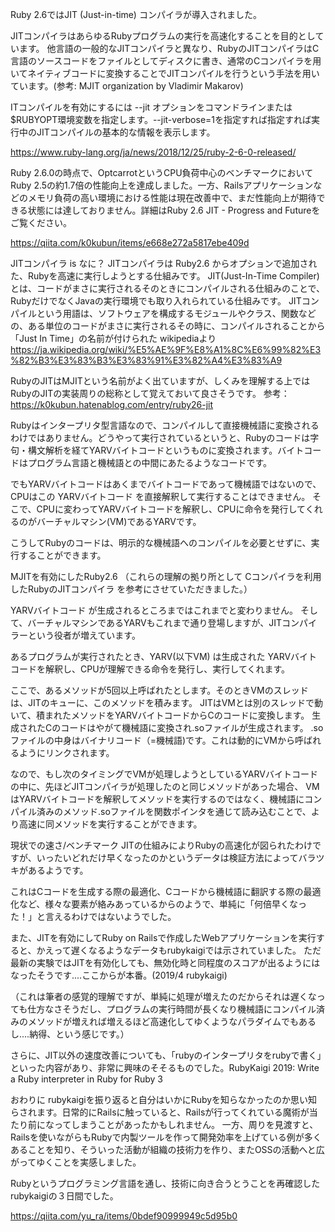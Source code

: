 Ruby 2.6ではJIT (Just-in-time) コンパイラが導入されました。

JITコンパイラはあらゆるRubyプログラムの実行を高速化することを目的としています。 他言語の一般的なJITコンパイラと異なり、RubyのJITコンパイラはC言語のソースコードをファイルとしてディスクに書き、通常のCコンパイラを用いてネイティブコードに変換することでJITコンパイルを行うという手法を用いています。(参考: MJIT organization by Vladimir Makarov)


ITコンパイルを有効にするには --jit オプションをコマンドラインまたは$RUBYOPT環境変数を指定します。--jit-verbose=1を指定すれば指定すれば実行中のJITコンパイルの基本的な情報を表示します。

https://www.ruby-lang.org/ja/news/2018/12/25/ruby-2-6-0-released/

Ruby 2.6.0の時点で、OptcarrotというCPU負荷中心のベンチマークにおいてRuby 2.5の約1.7倍の性能向上を達成しました。一方、Railsアプリケーションなどのメモリ負荷の高い環境における性能は現在改善中で、まだ性能向上が期待できる状態には達しておりません。詳細はRuby 2.6 JIT - Progress and Futureをご覧ください。

https://qiita.com/k0kubun/items/e668e272a5817ebe409d


JITコンパイラ is なに？
JITコンパイラは Ruby2.6 からオプションで追加された、Rubyを高速に実行しようとする仕組みです。
JIT(Just-In-Time Compiler)とは、コードがまさに実行されるそのときにコンパイルされる仕組みのことで、RubyだけでなくJavaの実行環境でも取り入れられている仕組みです。
JITコンパイルという用語は、ソフトウェアを構成するモジュールやクラス、関数などの、ある単位のコードがまさに実行されるその時に、コンパイルされることから「Just In Time」の名前が付けられた
wikipediaより　https://ja.wikipedia.org/wiki/%E5%AE%9F%E8%A1%8C%E6%99%82%E3%82%B3%E3%83%B3%E3%83%91%E3%82%A4%E3%83%A9

RubyのJITはMJITという名前がよく出ていますが、しくみを理解する上ではRubyのJITの実装周りの総称として覚えておいて良さそうです。
参考：https://k0kubun.hatenablog.com/entry/ruby26-jit





Rubyはインタープリタ型言語なので、コンパイルして直接機械語に変換されるわけではありません。どうやって実行されているというと、Rubyのコードは字句・構文解析を経てYARVバイトコードというものに変換されます。バイトコードはプログラム言語と機械語との中間にあたるようなコードです。

でもYARVバイトコードはあくまでバイトコードであって機械語ではないので、CPUはこの YARVバイトコード を直接解釈して実行することはできません。
そこで、CPUに変わってYARVバイトコードを解釈し、CPUに命令を発行してくれるのがバーチャルマシン(VM)であるYARVです。

こうしてRubyのコードは、明示的な機械語へのコンパイルを必要とせずに、実行することができます。

MJITを有効にしたRuby2.6
（これらの理解の拠り所として Cコンパイラを利用したRubyのJITコンパイラ を参考にさせていただきました。）

YARVバイトコード が生成されるところまではこれまでと変わりません。
そして、バーチャルマシンであるYARVもこれまで通り登場しますが、JITコンパイラーという役者が増えています。



あるプログラムが実行されたとき、YARV(以下VM) は生成された YARVバイトコードを解釈し、CPUが理解できる命令を発行し、実行してくれます。

ここで、あるメソッドが5回以上呼ばれたとします。そのときVMのスレッドは、JITのキューに、このメソッドを積みます。
JITはVMとは別のスレッドで動いて、積まれたメソッドをYARVバイトコードからCのコードに変換します。
生成されたCのコードはやがて機械語に変換され.soファイルが生成されます。
.soファイルの中身はバイナリコード（=機械語)です。これは動的にVMから呼ばれるようにリンクされます。

なので、もし次のタイミングでVMが処理しようとしているYARVバイトコードの中に、先ほどJITコンパイラが処理したのと同じメソッドがあった場合、
VMはYARVバイトコードを解釈してメソッドを実行するのではなく、機械語にコンパイル済みのメソッド.soファイルを関数ポインタを通じて読み込むことで、より高速に同メソッドを実行することができます。

現状での速さ/ベンチマーク
JITの仕組みによりRubyの高速化が図られたわけですが、いったいどれだけ早くなったのかというデータは検証方法によってバラツキがあるようです。

これはCコードを生成する際の最適化、Cコードから機械語に翻訳する際の最適化など、様々な要素が絡みあっているからのようで、単純に「何倍早くなった！」と言えるわけではないようでした。

また、JITを有効にしてRuby on Railsで作成したWebアプリケーションを実行すると、かえって遅くなるようなデータもrubykaigiでは示されていました。
ただ最新の実験ではJITを有効化しても、無効化時と同程度のスコアが出るようにはなったそうです....ここからが本番。(2019/4 rubykaigi)

（これは筆者の感覚的理解ですが、単純に処理が増えたのだからそれは遅くなっても仕方なさそうだし、プログラムの実行時間が長くなり機械語にコンパイル済みのメソッドが増えれば増えるほど高速化してゆくようなパラダイムでもあるし....納得、という感じです。）

さらに、JIT以外の速度改善についても、「rubyのインタープリタをrubyで書く」といった内容があり、非常に興味のそそるものでした。RubyKaigi 2019: Write a Ruby interpreter in Ruby for Ruby 3

おわりに
rubykaigiを振り返ると自分はいかにRubyを知らなかったのか思い知らされます。日常的にRailsに触っていると、Railsが行ってくれている魔術が当たり前になってしまうことがあったかもしれません。
一方、周りを見渡すと、Railsを使いながらもRubyで内製ツールを作って開発効率を上げている例が多くあることを知り、そういった活動が組織の技術力を作り、またOSSの活動へと広がってゆくことを実感しました。

Rubyというプログラミング言語を通し、技術に向き合うとうことを再確認したrubykaigiの３日間でした。


https://qiita.com/yu_ra/items/0bdef90999949c5d95b0